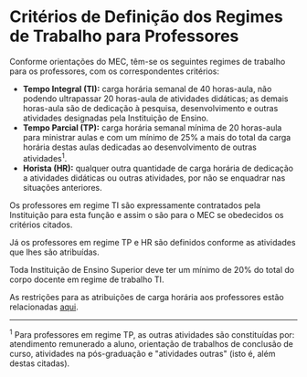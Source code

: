 # Critérios de Definição dos Regimes de Trabalho para Professores #

Conforme orientações do MEC, têm-se os seguintes regimes de trabalho para os professores, com os correspondentes critérios:

  * **Tempo Integral (TI):** carga horária semanal de 40 horas-aula, não podendo ultrapassar 20 horas-aula de atividades didáticas; as demais horas-aula são de dedicação à pesquisa, desenvolvimento e outras atividades designadas pela Instituição de Ensino.
  * **Tempo Parcial (TP):** carga horária semanal mínima de 20 horas-aula para ministrar aulas e com um mínimo de 25% a mais do total da carga horária destas aulas dedicadas ao desenvolvimento de outras atividades<sup>1</sup>.
  * **Horista (HR):** qualquer outra quantidade de carga horária de dedicação a atividades didáticas ou outras atividades, por não se enquadrar nas situações anteriores.

Os professores em regime TI são expressamente contratados pela Instituição para esta função e assim o são para o MEC se obedecidos os critérios citados.

Já os professores em regime TP e HR são definidos conforme as atividades que lhes são atribuídas.

Toda Instituição de Ensino Superior deve ter um mínimo de 20% do total do corpo docente em regime de trabalho TI.

As restrições para as atribuições de carga horária aos professores estão relacionadas [aqui](RestrCgHorProfs.md).


---


<sup>1</sup> Para professores em regime TP, as outras atividades são constituídas por: atendimento remunerado a aluno, orientação de trabalhos de conclusão de curso, atividades na pós-graduação e "atividades outras" (isto é, além destas citadas).